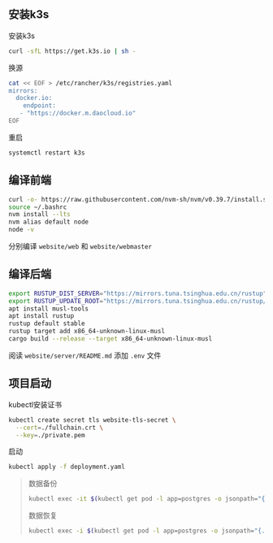## 安装k3s

安装k3s

```sh
curl -sfL https://get.k3s.io | sh -
```

换源

```sh
cat << EOF > /etc/rancher/k3s/registries.yaml
mirrors:
  docker.io:
    endpoint:
   - "https://docker.m.daocloud.io"
EOF
```

重启

```sh
systemctl restart k3s
```

## 编译前端

```sh
curl -o- https://raw.githubusercontent.com/nvm-sh/nvm/v0.39.7/install.sh | bash
source ~/.bashrc
nvm install --lts
nvm alias default node
node -v
```

分别编译 `website/web` 和 `website/webmaster`


## 编译后端
```sh
export RUSTUP_DIST_SERVER="https://mirrors.tuna.tsinghua.edu.cn/rustup"
export RUSTUP_UPDATE_ROOT="https://mirrors.tuna.tsinghua.edu.cn/rustup/rustup"
apt install musl-tools
apt install rustup
rustup default stable
rustup target add x86_64-unknown-linux-musl
cargo build --release --target x86_64-unknown-linux-musl
```

阅读 `website/server/README.md` 添加 `.env` 文件

## 项目启动

kubectl安装证书

```sh
kubectl create secret tls website-tls-secret \
  --cert=./fullchain.crt \
  --key=./private.pem
```

启动

```sh
kubectl apply -f deployment.yaml
```

> 数据备份
>
> ```sh
> kubectl exec -it $(kubectl get pod -l app=postgres -o jsonpath="{.items[0].metadata.name}") -- pg_dump -U postgres -d website --data-only > backup_$(date +%Y%m%d_%H%M%S).sql
> ```
>
> 数据恢复
>
> ```sh
> kubectl exec -i $(kubectl get pod -l app=postgres -o jsonpath="{.items[0].metadata.name}") -- psql -U postgres -d website < backup_20250713_194232.sql
> ```

